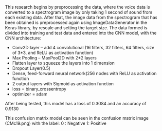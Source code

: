 This research begins by preprocessing the data, where the voice data is converted to a spectrogram image by only taking 1 second of sound from each existing data. After that, the image data from the spectrogram that has been obtained is preprocessed again using ImageDataGenerator in the Keras library, by rescale and setting the target size.
The data formed is divided into training and test data and entered into the CNN model, with the CNN architecture:

* Conv2D layer – add 4 convolutional (16 filters, 32 filters, 64 filters, size of 3*3, and ReLU as activation function)
* Max Pooling – MaxPool2D with 2*2 layers
* Flatten layer to squeeze the layers into 1 dimension
* Dropout Layer(0.5)
* Dense, feed-forward neural network(256 nodes with ReLU as activation function
* 2 output layers with Sigmoid as activation function
* loss = binary_crossentropy
* optimizer = adam

After being tested, this model has a loss of 0.3084 and an accuracy of 0.9130

This confusion matrix model can be seen in the confusion matrix image (CMc19.png) with the label:
0 : Negative
1: Positive
